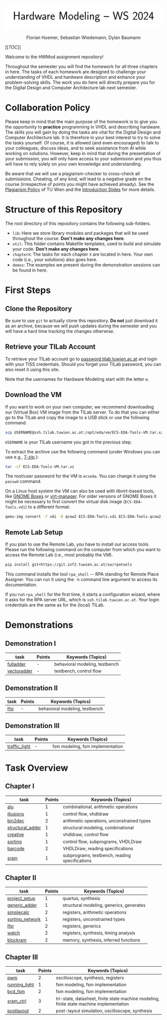 <div align="center">

![title](.mdata/title.svg)
<p>
Florian Huemer, Sebastian Wiedemann, Dylan Baumann
</p>
</div>


[[_TOC_]]


Welcome to the HWMod assignment repository!

Throughout the semester you will find the homework for all three chapters in here.
The tasks of each homework are designed to challenge your understanding of VHDL and hardware description and enhance your problem-solving skills.
The work you do here will directly prepare you for the Digital Design and Computer Architecture lab next semester.



# Collaboration Policy

Please keep in mind that the main purpose of the homework is to give you the opportunity to **practice** programming in VHDL and describing hardware.
The skills you will gain by doing the tasks are vital for the Digital Design and Computer Architecture lab.
It is therefore in your best interest to try to solve the tasks yourself.
Of course, it is allowed (and even encouraged) to talk to your colleagues, discuss ideas, and to seek assistance from AI while working on solutions.
However, keep in mind that during the presentation of your submission, you will only have access to your submission and you thus will have to rely solely on your own knowledge and understanding.

Be aware that we will use a plagiarism-checker to cross-check all submissions.
Cheating, of any kind, will lead to a negative grade on the course (irrespective of points you might have achieved already).
See the [Plagiarism Policy](https://www.tuwien.at/mwbw/im/ao/lehre/abschlussarbeiten/plagiarismus) of TU Wien and the [Introduction Slides](https://owncloud.tuwien.ac.at/index.php/s/TAz5MgVZwTyLIWQ/download) for more details.

# Structure of this Repository

The root directory of this repository contains the following sub-folders.

* `lib`: Here we store library modules and packages that will be used throughout the course. **Don't make any changes here**.
* `util`: This folder contains Makefile templates, used to build and simulate your code. **Don't make any changes here**.
* `chapterX`: The tasks for each chapter `X` are located in here. Your own code (i.e., your solutions) also goes here.
* `demos`: The examples we present during the demonstration sessions can be found in here.

# First Steps

## Clone the Repository
Be sure to use `git` to actually clone this repository.
**Do not** just download it as an archive, because we will push updates during the semester and you will have a hard time tracking the changes otherwise.

## Retrieve your TILab Account
To retrieve your TILab account go to [password.tilab.tuwien.ac.at](https://password.tilab.tuwien.ac.at) and login with your TISS credentials.
Should you forget your TILab password, you can also reset it using this site.

Note that the usernames for Hardware Modeling start with the letter `m`.

## Download the VM
If you want to work on your own computer, we recommend downloading our (Virtual Box) VM image from the TILab server.
To do that you can either go to the TILab and copy the image to a USB stick or use the following command.

```bash
scp USERNAME@ssh.tilab.tuwien.ac.at:/opt/eda/vm/ECS-EDA-Tools-VM.tar.xz .
```

`USERNAME` is your TILab username you got in the previous step.

To extract the archive use the following command (under Windows you can use e.g., [7-zip](https://7-zip.org/).):

```bash
tar -xf ECS-EDA-Tools-VM.tar.xz
```

The root/user password for the VM is `ecseda`.
You can change it using the `passwd` command.

On a Linux host system the VM can also be used with libvirt-based tools, like [GNOME Boxes](https://apps.gnome.org/Boxes/) or [virt-manager](https://virt-manager.org/).
For older versions of GNOME Boxes it might be necessary to first convert the virtual disk image (`ECS-EDA-Tools.vdi`) to a different format:

```bash
qemu-img convert -f vdi -O qcow2 ECS-EDA-Tools.vdi ECS-EDA-Tools.qcow2
```

## Remote Lab Setup

If you plan to use the Remote Lab, you have to install our access tools.
Please run the following command on the computer from which you want to access the Remote Lab (i.e., most probably the VM).

```bash
pip install git+https://git.inf2.tuwien.ac.at/sw/rpatools
```

This command installs the tool `rpa_shell` -- RPA standing for Remote Place Assigner.
You can run it using the `-h` command line argument to access its documentation.

If you run `rpa_shell` for the first time, it starts a configuration wizard, where it asks for the RPA server URL, which is `ssh.tilab.tuwien.ac.at`.
Your login credentials are the same as for the (local) TILab.

# Demonstrations

## Demonstration I

| task | Points | Keywords (Topics) |
|-|-|----|
| [fulladder](demos/demo1/fulladder/task.md) | - | behavioral modeling, testbench |
| [vectoradder](demos/demo1/vectoradder/task.md) | - | testbench, control flow |

## Demonstration II

| task | Points | Keywords (Topics) |
|-|-|----|
| [lfsr](demos/demo2/lfsr/task.md) | - | behavioral modeling, testbench |

## Demonstration III

| task | Points | Keywords (Topics) |
|-|-|----|
| [traffic_light](demos/demo3/traffic_light/task.md) | - | fsm modeling, fsm implementation |

# Task Overview

## Chapter I

| task | Points | Keywords (Topics) |
|-|-|----|
| [alu](chapter1/alu/task.md) | 1 | combinational, arithmetic operations |
| [illusions](chapter1/illusions/task.md) | 1 | control flow, vhdldraw |
| [bin2dec](chapter1/bin2dec/task.md) | 2 | arithmetic operations, unconstrained types |
| [structural_adder](chapter1/structural_adder/task.md) | 1 | structural modeling, combinational |
| [creative](chapter1/creative/task.md) | 1 | vhdldraw, control flow |
| [sorting](chapter1/sorting/task.md) | 1 | control flow, subprograms, VHDLDraw |
| [barcode](chapter1/barcode/task.md) | 2 | VHDLDraw, reading specifications |
| [sram](chapter1/sram/task.md) | 1 | subprograms, testbench, reading specifications |

## Chapter II

| task | Points | Keywords (Topics) |
|-|-|----|
| [project_setup](chapter2/project_setup/task.md) | 1 | quartus, synthesis |
| [generic_adder](chapter2/generic_adder/task.md) | 1 | structural modeling, generics, generates |
| [simplecalc](chapter2/simplecalc/task.md) | 2 | registers, arithmetic operations |
| [sorting_network](chapter2/sorting_network/task.md) | 1 | registers, unconstrained types |
| [lfsr](chapter2/lfsr/task.md) | 2 | registers, generics |
| [watch](chapter2/watch/task.md) | 2 | registers, synthesis, timing analysis |
| [blockram](chapter2/blockram/task.md) | 2 | memory, synthesis, inferred functions |

## Chapter III

| task | Points | Keywords (Topics) |
|-|-|----|
| [pwm](chapter3/pwm/task.md) | 2 | oscilloscope, synthesis, registers |
| [running_light](chapter3/running_light/task.md) | 1 | fsm modeling, fsm implementation |
| [bcd_fsm](chapter3/bcd_fsm/task.md) | 2 | fsm modeling, fsm implementation |
| [sram_ctrl](chapter3/sram_ctrl/task.md) | 3 | tri-state, datasheet, finite state machine modeling, finite state machine implementation |
| [postlayout](chapter3/postlayout/task.md) | 2 | post-layout simulation, oscilloscope, synthesis |

